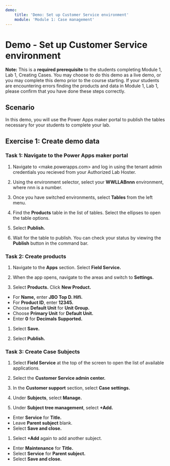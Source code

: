 ```yaml
---
demo:
    title: 'Demo: Set up Customer Service environment'
    module: 'Module 1: Case management'
---
```


# Demo - Set up Customer Service environment

**Note:** This is a **required prerequisite** to the students completing Module 1, Lab 1, Creating Cases. You may choose to do this demo as a live demo, or you may complete this demo prior to the course starting. If your students are encountering errors finding the products and data in Module 1, Lab 1, please confirm that you have done these steps correctly. 

## Scenario 

In this demo, you will use the Power Apps maker portal to publish the tables necessary for your students to complete your lab. 

## Exercise 1: Create demo data

### Task 1: Navigate to the Power Apps maker portal

1. Navigate to <make.powerapps.com> and log in using the tenant admin credentials you recieved from your Authorized Lab Hoster.

1. Using the environment selector, select your **WWLLABnnn** environment, where nnn is a number.

1. Once you have switched environments, select **Tables** from the left menu.

1. Find the **Products** table in the list of tables. Select the ellipses to open the table options.

1. Select **Publish.**

1. Wait for the table to publish. You can check your status by viewing the **Publish** button in the command bar.

### Task 2: Create products

1. Navigate to the **Apps** section. Select **Field Service.**

1. When the app opens, navigate to the areas and switch to **Settings.**

1. Select **Products.** Click **New Product.**

  - For **Name,** enter **JBO Top D. Hifi.**
  - For **Product ID**, enter **12345.**
  - Choose **Default Unit** for **Unit Group.**
  - Choose **Primary Unit** for **Default Unit.**
  - Enter **0** for **Decimals Supported.**
 
1. Select **Save.**

1. Select **Publish.**

### Task 3: Create Case Subjects 

1. Select **Field Service** at the top of the screen to open the list of available applications.

1. Select the **Customer Service admin center.**

1. In the **Customer support** section, select **Case settings.**

1. Under **Subjects**, select **Manage.**

1. Under **Subject tree management**, select **+Add.**
  - Enter **Service** for **Title.**
  - Leave **Parent subject** blank. 
  - Select **Save and close.**

1. Select **+Add** again to add another subject.
  - Enter **Maintenance** for **Title.**
  - Select **Service** for **Parent subject.**
  - Select **Save and close.**


